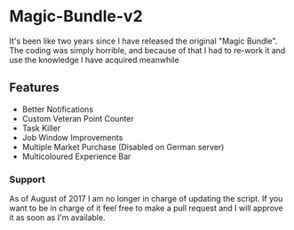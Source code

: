 # Magic-Bundle-v2
It's been like two years since I have released the original "Magic Bundle". The coding was simply horrible, and because of that I had to re-work it and use the knowledge I have acquired meanwhile

## Features
* Better Notifications
* Custom Veteran Point Counter
* Task Killer
* Job Window Improvements
* Multiple Market Purchase (Disabled on German server)
* Multicoloured Experience Bar
### Support
As of August of 2017 I am no longer in charge of updating the script. If you want to be in charge of it feel free to make a pull request and I will approve it as soon as I'm available.
